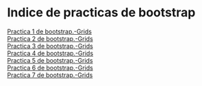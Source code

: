 # Indice de practicas de bootstrap
<a href="https://SebShimizu.github.io/Practica1.html">Practica 1 de bootstrap.-Grids</a><br>
<a href="https://SebShimizu.github.io/Practica02.html">Practica 2 de bootstrap.-Grids</a><br>
<a href="https://SebShimizu.github.io/Practica3.html">Practica 3 de bootstrap.-Grids</a><br>
<a href="https://SebShimizu.github.io/Practica0004.html">Practica 4 de bootstrap.-Grids</a><br>
<a href="https://SebShimizu.github.io/Practica5.html">Practica 5 de bootstrap.-Grids</a><br>
<a href="https://SebShimizu.github.io/Practica6.html">Practica 6 de bootstrap.-Grids</a><br>
<a href="https://SebShimizu.github.io/Practica7.html">Practica 7 de bootstrap.-Grids</a><br>
